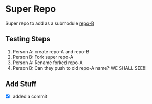 # Super Repo

Super repo to add as a submodule [repo-B](git@github.com:scrasmussen/repo-B.git)

## Testing Steps

1. Person A: create repo-A and repo-B
2. Person B: Fork super repo-A
3. Person A: Rename forked repo-A
4. Person B: Can they push to old repo-A name? WE SHALL SEE!!! 


## Add Stuff
- [X] added a commit
